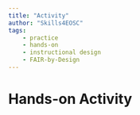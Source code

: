 ```yaml
---
title: "Activity"
author: "Skills4EOSC"
tags: 
    - practice
    - hands-on
    - instructional design
    - FAIR-by-Design
---
```


# Hands-on Activity

